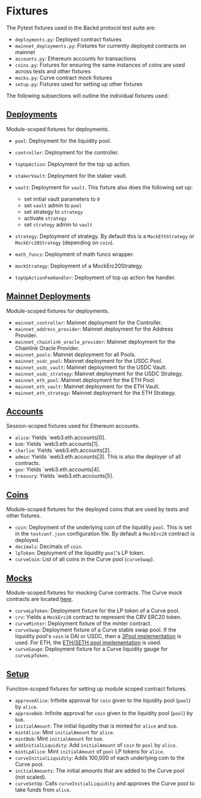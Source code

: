 # Fixtures

The Pytest fixtures used in the Backd protocol test suite are:

- `deployments.py`: Deployed contract fixtures
- `mainnet_deployments.py`: Fixtures for currently deployed contracts on mainnet
- `accounts.py`: Ethereum accounts for transactions
- `coins.py`: Fixtures for ensuring the same instances of coins are used across tests and other fixtures
- `mocks.py`: Curve contract mock fixtures
- `setup.py`: Fixtures used for setting up other fixtures

The following subsections will outline the individual fixtures used:

## [Deployments](fixtures/deployments.py)

Module-scoped fixtures for deployments.

- `pool`: Deployment for the liquidity pool.
- `controller`: Deployment for the controller.
- `topUpAction`: Deployment for the top up action.
- `stakerVault`: Deployment for the staker vault.
- `vault`: Deployment for `vault`. This fixture also does the following set up:

  - set initial vault parameters to `0`
  - set `vault` admin to `pool`
  - set strategy to `strategy`
  - activate `strategy`
  - set `strategy` admin to `vault`

- `strategy`: Deployment of strategy. By default this is a `MockEthStrategy` or `MockErc20Strategy` (depending on `coin`).
- `math_funcs`: Deployment of math funcs wrapper.
- `mockStrategy`: Deployment of a MockErc20Strategy.
- `topUpActionFeeHandler`: Deployment of top up action fee handler.

## [Mainnet Deployments](fixtures/mainnet_deployments.py)

Module-scoped fixtures for deployments.

- `mainnet_controller`: Mainnet deployment for the Controller.
- `mainnet_address_provider`: Mainnet deployment for the Address Provider.
- `mainnet_chainlink_oracle_provider`: Mainnet deployment for the Chainlink Oracle Provider.
- `mainnet_pools`: Mainnet deployment for all Pools.
- `mainnet_usdc_pool`: Mainnet deployment for the USDC Pool.
- `mainnet_usdc_vault`: Mainnet deployment for the USDC Vault.
- `mainnet_usdc_strategy`: Mainnet deployment for the USDC Strategy.
- `mainnet_eth_pool`: Mainnet deployment for the ETH Pool.
- `mainnet_eth_vault`: Mainnet deployment for the ETH Vault.
- `mainnet_eth_strategy`: Mainnet deployment for the ETH Strategy.

## [Accounts](fixtures/accounts.py)

Session-scoped fixtures used for Ethereum accounts.

- `alice`: Yields `web3.eth.accounts[0].
- `bob`: Yields `web3.eth.accounts[1].
- `charlie`: Yields `web3.eth.accounts[2].
- `admin`: Yields `web3.eth.accounts[3]. This is also the deployer of all contracts.
- `gov`: Yields `web3.eth.accounts[4].
- `treasury`: Yields `web3.eth.accounts[5].

## [Coins](fixtures/coins.py)

Module-scoped fixtures for the deployed coins that are used by tests and other fixtures.

- `coin`: Deployment of the underlying coin of the liquidity `pool`. This is set in the `testconf.json` configuration file. By default a `MockErc20` contract is deployed.
- `decimals`: Decimals of `coin`.
- `lpToken`: Deployment of the liquidity `pool`'s LP token.
- `curveCoin`: List of all coins in the Curve pool (`curveSwap`).

## [Mocks](fixtures/mocks.py)

Module-scoped fixtures for mocking Curve contracts. The Curve mock contracts are located [here](contracts/testing/Curve).

- `curveLpToken`: Deployment fixture for the LP token of a Curve pool.
- `crv`: Yields a `MockErc20` contract to represent the CRV ERC20 token.
- `curveMinter`: Deployment fixture of the minter contract.
- `curveSwap`: Deployment fixture of a Curve stable swap pool. If the liquidity pool's `coin` is DAI or USDC, then a [3Pool implementation](contracts/testing/Curve/MockCurveSwap.vy) is used. For ETH, the [ETH/SETH pool implementation](contracts/testing/Curve/MockCurveSwapETH.vy) is used.
- `curveGauge`: Deployment fixture for a Curve liquidity gauge for `curveLpToken`.

## [Setup](fixtures/setup.py)

Function-scoped fixtures for setting up module scoped contract fixtures.

- `approveAlice`: Infinite approval for `coin` given to the liquidity pool (`pool`) by `alice`.
- `approveBob`: Infinite approval for `coin` given to the liquidity pool (`pool`) by `bob`.
- `initialAmount`: The initial liquidity that is minted for `alice` and `bob`.
- `mintAlice`: Mint `initialAmount` for `alice`.
- `mintBob`: Mint `initialAmount` for `bob`.
- `addInitialLiquidity`: Add `initialAmount` of `coin` to `pool` by `alice`.
- `mintLpAlice`: Mint `initialAmount` of `pool` LP tokens for `alice`.
- `curveInitialLiquidity`: Adds 100,000 of each underlying coin to the Curve pool.
- `initialAmounts`: The initial amounts that are added to the Curve pool (not scaled).
- `curveSetUp`: Calls `curveInitialLiquidity` and approves the Curve pool to take funds from `alice`.
